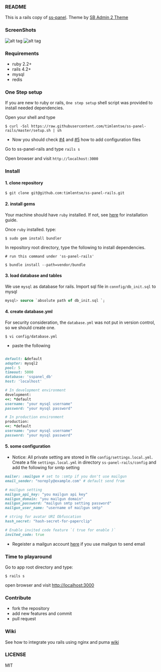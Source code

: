 ### README
This is a rails copy of [ss-panel](https://github.com/orvice/ss-panel). Theme by [SB Admin 2 Theme](http://startbootstrap.com/template-overviews/sb-admin-2/)

### ScreenShots
![alt tag](https://raw.githubusercontent.com/timlentse/ss-panel-rails/master/public/home.png)
![alt tag](https://raw.githubusercontent.com/timlentse/ss-panel-rails/master/public/index.png)
### Requirements
* ruby 2.2+
* rails 4.2+
* mysql
* redis

### One Step setup

If you are new to ruby or rails, `One step setup` shell script was provided to install needed dependencies.

Open your shell and type

```shell
$ curl -Ssl https://raw.githubusercontent.com/timlentse/ss-panel-rails/master/setup.sh | sh
```
* Now you should check [#4](#4-create-databaseyml) and [#5](#5-some-configuration) how to add configuration files

Go to ss-panel-rails and type `rails s`

Open browser and visit `http://localhost:3000`

### Install

#### 1. clone repository

```shell
$ git clone git@github.com:timlentse/ss-panel-rails.git
```
#### 2. install gems

Your machine should have `ruby` installed. If not, see [here](https://www.ruby-lang.org/en/) for installation guide.

Once `ruby` installed. type:

```shell
$ sudo gem install bundler
```

In repository root directory, type the following to install dependencies.

```shell
# run this command under 'ss-panel-rails'

$ bundle install --path=vendor/bundle
```

#### 3. load database and tables
We use `mysql` as database for rails. Import sql file in `connfig/db_init.sql`  to mysql

```sql
mysql> source `absolute path of db_init.sql `;
```

#### 4. create database.yml

For security consideration, the `database.yml` was not put in version control, so we should create one.

```shell
$ vi config/database.yml
```

* paste the following

```ruby

default: &default
adapter: mysql2
pool: 5
timeout: 5000
database: 'sspanel_db'
host: 'localhost'

# In development environment
development:
<<: *default
username: "your mysql username"
password: "your mysql password"

# In production environment
production:
<<: *default
username: "your mysql username"
password: "your mysql password"
```

#### 5. some configuration
* Notice: 
All private setting are stored in file `config/settings.local.yml`. Create a file `settings.local.yml` in directory `ss-panel-rails/config` and add the following for smtp setting
```ruby
mailer: :mailgun # set to :smtp if you don't use mailgun
email_sender: "noreply@example.com" # default send from

# mailgun setting
mailgun_api_key: "you mailgun api key"
mailgun_domain: "you mailgun domain"
mailgun_password: "mailgun smtp setting password"
mailgun_user_name: "username of mailgun smtp"

# string for avatar URI Obfuscation
hash_secret: "hash-secret-for-paperclip"

# Enable invited code feature `( true for enable )`
invited_code: true
```
* Regeister a mailgun account [here](http://www.mailgun.com) if you use mailgun to send email

### Time to playaround
Go to app root directory and type:
```shell
$ rails s
```
open browser and visit [http://localhost:3000](http://localhost:3000)

### Contribute

* fork the repository
* add new features and commit
* pull request

### Wiki
See how to integrate you rails using nginx and puma [wiki](https://github.com/timlentse/ss-panel-rails/wiki)

### LICENSE
MIT
